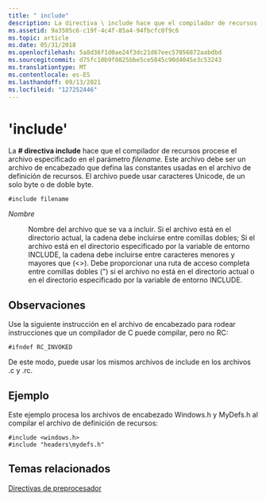 ```yaml
---
title: " include"
description: La directiva \ include hace que el compilador de recursos procese el archivo especificado en el parámetro filename.
ms.assetid: 9a3505c6-c19f-4c4f-85a4-94fbcfc0f9c6
ms.topic: article
ms.date: 05/31/2018
ms.openlocfilehash: 5a8d36f1d0ae24f3dc21d67eec57056872aabdbd
ms.sourcegitcommit: d75fc10b9f0825bbe5ce5045c90d4045e3c53243
ms.translationtype: MT
ms.contentlocale: es-ES
ms.lasthandoff: 09/13/2021
ms.locfileid: "127252446"
---
```

# <a name="-include"></a>'include'

La **\# directiva include** hace que el compilador de recursos procese el archivo especificado en el parámetro *filename.* Este archivo debe ser un archivo de encabezado que defina las constantes usadas en el archivo de definición de recursos. El archivo puede usar caracteres Unicode, de un solo byte o de doble byte.

``` syntax
#include filename
```

<dl> <dt>

<span id="filename"></span><span id="FILENAME"></span>*Nombre*
</dt> <dd>

Nombre del archivo que se va a incluir. Si el archivo está en el directorio actual, la cadena debe incluirse entre comillas dobles; Si el archivo está en el directorio especificado por la variable de entorno INCLUDE, la cadena debe incluirse entre caracteres menores y mayores que (<>). Debe proporcionar una ruta de acceso completa entre comillas dobles (") si el archivo no está en el directorio actual o en el directorio especificado por la variable de entorno INCLUDE.

</dd> </dl>

## <a name="remarks"></a>Observaciones

Use la siguiente instrucción en el archivo de encabezado para rodear instrucciones que un compilador de C puede compilar, pero no RC:

``` syntax
#ifndef RC_INVOKED
```

De este modo, puede usar los mismos archivos de include en los archivos .c y .rc.

## <a name="example"></a>Ejemplo

Este ejemplo procesa los archivos de encabezado Windows.h y MyDefs.h al compilar el archivo de definición de recursos:

``` syntax
#include <windows.h>
#include "headers\mydefs.h"
```

## <a name="related-topics"></a>Temas relacionados

<dl> <dt>

[Directivas de preprocesador](preprocessor-directives.md)
</dt> </dl>

 

 




